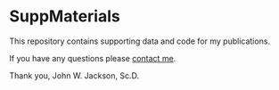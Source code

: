 # SuppMaterials

This repository contains supporting data and code for my publications.

If you have any questions please [contact me](https://www.jhsph.edu/faculty/directory/profile/3410/john-w-jackson).

Thank you,
John W. Jackson, Sc.D.
